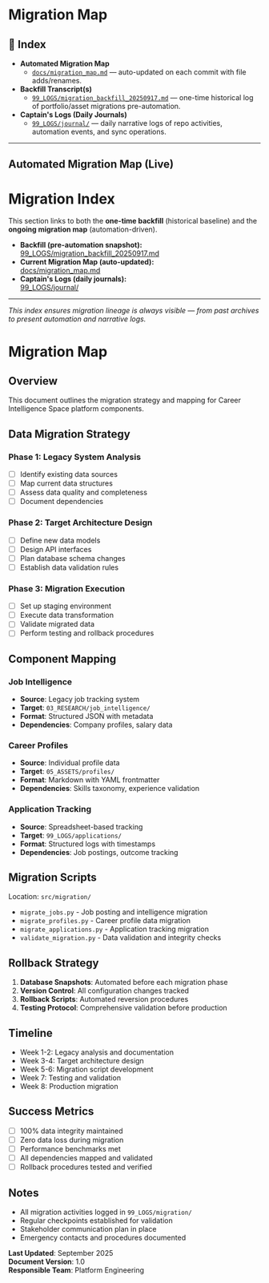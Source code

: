 # Migration Map
## 📑 Index
- **Automated Migration Map**  
  - [`docs/migration_map.md`](./migration_map.md) — auto-updated on each commit with file adds/renames.
- **Backfill Transcript(s)**  
  - [`99_LOGS/migration_backfill_20250917.md`](../99_LOGS/migration_backfill_20250917.md) — one-time historical log of portfolio/asset migrations pre-automation.
- **Captain's Logs (Daily Journals)**  
  - [`99_LOGS/journal/`](../99_LOGS/journal/) — daily narrative logs of repo activities, automation events, and sync operations.
---
## Automated Migration Map (Live)

# Migration Index
This section links to both the **one-time backfill** (historical baseline) and the **ongoing migration map** (automation-driven).
- **Backfill (pre-automation snapshot):**  
  [99_LOGS/migration_backfill_20250917.md](../99_LOGS/migration_backfill_20250917.md)
- **Current Migration Map (auto-updated):**  
  [docs/migration_map.md](migration_map.md)
- **Captain's Logs (daily journals):**  
  [99_LOGS/journal/](../99_LOGS/journal/)

---
*This index ensures migration lineage is always visible — from past archives to present automation and narrative logs.*

# Migration Map
## Overview
This document outlines the migration strategy and mapping for Career Intelligence Space platform components.

## Data Migration Strategy
### Phase 1: Legacy System Analysis
- [ ] Identify existing data sources
- [ ] Map current data structures
- [ ] Assess data quality and completeness
- [ ] Document dependencies

### Phase 2: Target Architecture Design
- [ ] Define new data models
- [ ] Design API interfaces
- [ ] Plan database schema changes
- [ ] Establish data validation rules

### Phase 3: Migration Execution
- [ ] Set up staging environment
- [ ] Execute data transformation
- [ ] Validate migrated data
- [ ] Perform testing and rollback procedures

## Component Mapping
### Job Intelligence
- **Source**: Legacy job tracking system
- **Target**: `03_RESEARCH/job_intelligence/`
- **Format**: Structured JSON with metadata
- **Dependencies**: Company profiles, salary data

### Career Profiles
- **Source**: Individual profile data
- **Target**: `05_ASSETS/profiles/`
- **Format**: Markdown with YAML frontmatter
- **Dependencies**: Skills taxonomy, experience validation

### Application Tracking
- **Source**: Spreadsheet-based tracking
- **Target**: `99_LOGS/applications/`
- **Format**: Structured logs with timestamps
- **Dependencies**: Job postings, outcome tracking

## Migration Scripts
Location: `src/migration/`
- `migrate_jobs.py` - Job posting and intelligence migration
- `migrate_profiles.py` - Career profile data migration
- `migrate_applications.py` - Application tracking migration
- `validate_migration.py` - Data validation and integrity checks

## Rollback Strategy
1. **Database Snapshots**: Automated before each migration phase
2. **Version Control**: All configuration changes tracked
3. **Rollback Scripts**: Automated reversion procedures
4. **Testing Protocol**: Comprehensive validation before production

## Timeline
- Week 1-2: Legacy analysis and documentation
- Week 3-4: Target architecture design
- Week 5-6: Migration script development
- Week 7: Testing and validation
- Week 8: Production migration

## Success Metrics
- [ ] 100% data integrity maintained
- [ ] Zero data loss during migration
- [ ] Performance benchmarks met
- [ ] All dependencies mapped and validated
- [ ] Rollback procedures tested and verified

## Notes
- All migration activities logged in `99_LOGS/migration/`
- Regular checkpoints established for validation
- Stakeholder communication plan in place
- Emergency contacts and procedures documented

**Last Updated**: September 2025  
**Document Version**: 1.0  
**Responsible Team**: Platform Engineering
